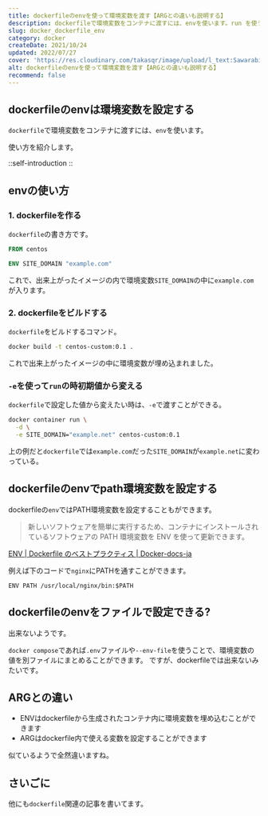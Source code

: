```yaml
---
title: dockerfileのenvを使って環境変数を渡す【ARGとの違いも説明する】
description: dockerfileで環境変数をコンテナに渡すには、envを使います。run を使うときdockerfileの値から変える方法や、envを使ってコンテナのPATH環境変数を設定する方法も紹介します。さいごにargとのenvの違いも紹介します。
slug: docker_dockerfile_env
category: docker
createDate: 2021/10/24
updated: 2022/07/27
cover: 'https://res.cloudinary.com/takasqr/image/upload/l_text:Sawarabi%20Gothic_80_bold:dockerfileのenvを使って環境変数を渡す【ARGとの違いも説明する】,co_rgb:fff,w_620,c_fit/v1712091289/ogp_image_zorhlz.png'
alt: dockerfileのenvを使って環境変数を渡す【ARGとの違いも説明する】
recommend: false
---
```

## dockerfileのenvは環境変数を設定する



`dockerfile`で環境変数をコンテナに渡すには、`env`を使います。

使い方を紹介します。



::self-introduction
::


## envの使い方
### 1. dockerfileを作る
`dockerfile`の書き方です。
```dockerfile
FROM centos

ENV SITE_DOMAIN "example.com"
```

これで、出来上がったイメージの内で環境変数`SITE_DOMAIN`の中に`example.com`が入ります。

### 2. dockerfileをビルドする
`dockerfile`をビルドするコマンド。

```bash
docker build -t centos-custom:0.1 .
```
これで出来上がったイメージの中に環境変数が埋め込まれました。

### `-e`を使って`run`の時初期値から変える
`dockerfile`で設定した値から変えたい時は、`-e`で渡すことができる。

```bash
docker container run \
  -d \
  -e SITE_DOMAIN="example.net" centos-custom:0.1
```

上の例だと`dockerfile`では`example.com`だった`SITE_DOMAIN`が`example.net`に変わっている。

## dockerfileのenvでpath環境変数を設定する

dockerfileの`env`ではPATH環境変数を設定することもができます。

> 新しいソフトウェアを簡単に実行するため、コンテナにインストールされているソフトウェアの PATH 環境変数を ENV を使って更新できます。

[ENV | Dockerfile のベストプラクティス | Docker-docs-ja](https://docs.docker.jp/engine/articles/dockerfile_best-practice.html#env)

例えば下のコードで`nginx`にPATHを通すことができます。

```
ENV PATH /usr/local/nginx/bin:$PATH
```



## dockerfileのenvをファイルで設定できる?
出来ないようです。

`docker compose`であれば`.env`ファイルや`--env-file`を使うことで、環境変数の値を別ファイルにまとめることができます。
ですが、dockerfileでは出来ないみたいです。


## ARGとの違い
* ENVはdockerfileから生成されたコンテナ内に環境変数を埋め込むことができます
* ARGはdockerfile内で使える変数を設定することができます

似ているようで全然違いますね。

## さいごに

他にも`dockerfile`関連の記事を書いてます。

<post-card-small slug="docker_dockerfile_copy" lang="ja"></post-card-small>

